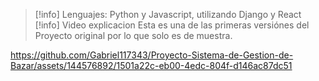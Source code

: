 > [!info]
> Lenguajes: Python y Javascript, utilizando Django y React
> [!info]
> Video explicacion
> Esta es una de las primeras versiónes del Proyecto original por lo que solo es de muestra. 


https://github.com/Gabriel117343/Proyecto-Sistema-de-Gestion-de-Bazar/assets/144576892/1501a22c-eb00-4edc-804f-d146ac87dc51

